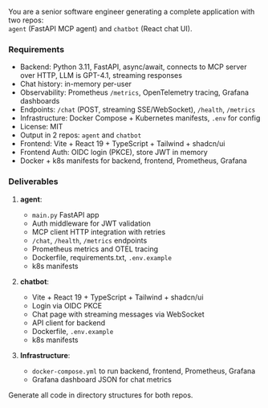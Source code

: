 You are a senior software engineer generating a complete application with two repos:  
`agent` (FastAPI MCP agent) and `chatbot` (React chat UI).

### Requirements
- Backend: Python 3.11, FastAPI, async/await, connects to MCP server over HTTP, LLM is GPT-4.1, streaming responses
- Chat history: in-memory per-user
- Observability: Prometheus `/metrics`, OpenTelemetry tracing, Grafana dashboards
- Endpoints: `/chat` (POST, streaming SSE/WebSocket), `/health`, `/metrics`
- Infrastructure: Docker Compose + Kubernetes manifests, `.env` for config
- License: MIT
- Output in 2 repos: `agent` and `chatbot`
- Frontend: Vite + React 19 + TypeScript + Tailwind + shadcn/ui
- Frontend Auth: OIDC login (PKCE), store JWT in memory
- Docker + k8s manifests for backend, frontend, Prometheus, Grafana

### Deliverables
1. **agent**:
   - `main.py` FastAPI app
   - Auth middleware for JWT validation
   - MCP client HTTP integration with retries
   - `/chat`, `/health`, `/metrics` endpoints
   - Prometheus metrics and OTEL tracing
   - Dockerfile, requirements.txt, `.env.example`
   - k8s manifests

2. **chatbot**:
   - Vite + React 19 + TypeScript + Tailwind + shadcn/ui
   - Login via OIDC PKCE
   - Chat page with streaming messages via WebSocket
   - API client for backend
   - Dockerfile, `.env.example`
   - k8s manifests

3. **Infrastructure**:
   - `docker-compose.yml` to run backend, frontend, Prometheus, Grafana
   - Grafana dashboard JSON for chat metrics

Generate all code in directory structures for both repos.
